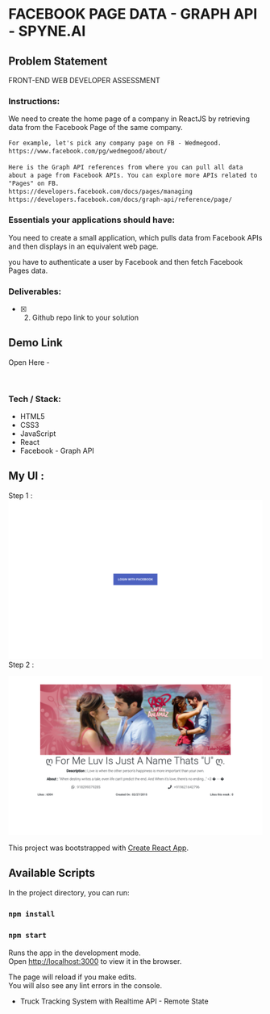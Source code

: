 # FACEBOOK PAGE DATA - GRAPH API - SPYNE.AI

<!-- - [x] frontend - [ **Demo Netlify** ]() -->

## Problem Statement

FRONT-END WEB DEVELOPER ASSESSMENT

### Instructions:

We need to create the home page of a company in ReactJS by retrieving data from the Facebook Page of the same company.

    For example, let's pick any company page on FB - Wedmegood.
    https://www.facebook.com/pg/wedmegood/about/

    Here is the Graph API references from where you can pull all data about a page from Facebook APIs. You can explore more APIs related to "Pages" on FB.
    https://developers.facebook.com/docs/pages/managing
    https://developers.facebook.com/docs/graph-api/reference/page/

### Essentials your applications should have:

You need to create a small application, which pulls data from Facebook APIs and then displays in an equivalent web page.

you have to authenticate a user by Facebook and then fetch Facebook Pages data.

### Deliverables:

<!-- - [x] 1. Hosting URL on Netlify -->

- [x] 2. Github repo link to your solution

## Demo Link

Open Here -

<!-- [ **Demo Netlify** ]() -->
<br/>

### Tech / Stack:

- HTML5
- CSS3
- JavaScript
- React
- Facebook - Graph API

## My UI :

Step 1 :
![Screenshot](./extra/1.png)
Step 2 :
<br/>

![Screenshot](./extra/2.png)

This project was bootstrapped with [Create React App](https://github.com/facebook/create-react-app).

## Available Scripts

In the project directory, you can run:

### `npm install`

### `npm start`

Runs the app in the development mode.<br />
Open [http://localhost:3000](http://localhost:3000) to view it in the browser.

The page will reload if you make edits.<br />
You will also see any lint errors in the console.

- Truck Tracking System with Realtime API - Remote State

